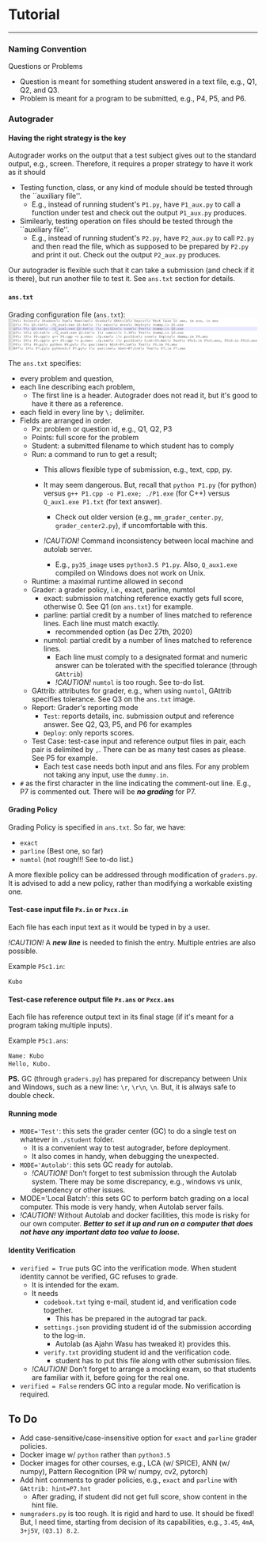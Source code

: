 # Tutorial

---

### Naming Convention

Questions or Problems
  * Question is meant for something student answered in a text file, e.g., Q1, Q2, and Q3.
  * Problem is meant for a program to be submitted, e.g., P4, P5, and P6.
  
### Autograder


#### Having the right strategy is the key

Autograder works on the output that a test subject gives out to the standard output, e.g., screen.
Therefore, it requires a proper strategy to have it work as it should
  * Testing function, class, or any kind of module should be tested through the ``auxiliary file''.
    * E.g., instead of running student's ```P1.py```, have ```P1_aux.py``` to call a function under test and check out the output ```P1_aux.py``` produces.
  * Similearly, testing operation on files should be tested through the ``auxiliary file''.
    * E.g., instead of running student's ```P2.py```, have ```P2_aux.py``` to call ```P2.py``` and then read the file, which as supposed to be prepared by ```P2.py``` and print it out. Check out the output ```P2_aux.py``` produces.

Our autograder is flexible such that it can take a submission (and check if it is there), but run another file to test it. See ```ans.txt``` section for details.


#### ```ans.txt```
Grading configuration file (```ans.txt```):
![Write the ans.txt](https://github.com/tatpongkatanyukul/Autolab/blob/main/tutorial/anstxt.png)

The ```ans.txt``` specifies:
  * every problem and question,
  * each line describing each problem,
    * The first line is a header. Autograder does not read it, but it's good to have it there as a reference.
  * each field in every line by ```\;``` delimiter.
  * Fields are arranged in order.
    * Px: problem or question id, e.g., Q1, Q2, P3
    * Points: full score for the problem
    * Student: a submitted filename to which student has to comply 
    * Run: a command to run to get a result; 
      * This allows flexible type of submission, e.g., text, cpp, py.
      * It may seem dangerous. But, recall that ```python P1.py``` (for python) versus ```g++ P1.cpp -o P1.exe; ./P1.exe``` (for C++) versus ```Q_aux1.exe P1.txt``` (for text answer).
        * Check out older version (e.g., ```mm_grader_center.py```, ```grader_center2.py```), if uncomfortable with this.
        
      * _!CAUTION!_ Command inconsistency between local machine and autolab server.
        * E.g., ```py35_image``` uses ```python3.5 P1.py```. Also, ```Q_aux1.exe``` compiled on Windows does not work on Unix.
    * Runtime: a maximal runtime allowed in second
    * Grader: a grader policy, i.e., exact, parline, numtol
      * exact: submission matching reference exactly gets full score, otherwise 0. See Q1 (on ```ans.txt```) for example.
      * parline: partial credit by a number of lines matched to reference lines. Each line must match exactly.
        * recommended option (as Dec 27th, 2020)
      * numtol: partial credit by a number of lines matched to reference lines. 
        * Each line must comply to a designated format and numeric answer can be tolerated with the specified tolerance (through ```GAttrib```)
        * _!CAUTION!_ ```numtol``` is too rough. See to-do list.
    * GAttrib: attributes for grader, e.g., when using ```numtol```, GAttrib specifies tolerance. See Q3 on the ```ans.txt``` image.
    * Report: Grader's reporting mode
      * ```Test```: reports details, inc. submission output and reference answer. See Q2, Q3, P5, and P6 for examples
      * ```Deploy```: only reports scores.
    * Test Case: test-case input and reference output files in pair, each pair is delimited by ```,```. There can be as many test cases as please. See P5 for example.
      * Each test case needs both input and ans files. For any problem not taking any input, use the ```dummy.in```.
  * ```#``` as the first character in the line indicating the comment-out line. E.g., P7 is commented out. There will be ***no grading*** for P7.
  
#### Grading Policy

Grading Policy is specified in ```ans.txt```.
So far, we have:
  * ```exact```
  * ```parline``` (Best one, so far)
  * ```numtol``` (not rough!!! See to-do list.)
  
A more flexible policy can be addressed through modification of ```graders.py```.
It is advised to add a new policy, rather than modifying a workable existing one.

#### Test-case input file ```Px.in``` or ```Pxcx.in```

Each file has each input text as it would be typed in by a user.

_!CAUTION!_ A ***new line*** is needed to finish the entry.
Multiple entries are also possible.

Example ```P5c1.in```:
```
Kubo

```

#### Test-case reference output file ```Px.ans``` or ```Pxcx.ans```

Each file has reference output text in its final stage (if it's meant for a program taking multiple inputs).

Example ```P5c1.ans```:
```
Name: Kubo
Hello, Kubo.
```

**PS.** GC (through ```graders.py```) has prepared for discrepancy between Unix and Windows, such as a new line: ```\r```, ```\r\n```, ```\n```. But, it is always safe to double check.

#### Running mode

  * ```MODE='Test'```: this sets the grader center (GC) to do a single test on whatever in ```./student``` folder.
    * It is a convenient way to test autograder, before deployment.
    * It also comes in handy, when debugging the unexpected.
  * ```MODE='Autolab'```: this sets GC ready for autolab.
    * _!CAUTION!_ Don't forget to test submission through the Autolab system. There may be some discrepancy, e.g., windows vs unix, dependency or other issues.
  * MODE='Local Batch': this sets GC to perform batch grading on a local computer. This mode is very handy, when Autolab server fails.
  * _!CAUTION!_ Without Autolab and docker facilities, this mode is risky for our own computer. ***Better to set it up and run on a computer that does not have any important data too value to loose.***
  
#### Identity Verification

  * ```verified = True``` puts GC into the verification mode. When student identity cannot be verified, GC refuses to grade.
    * It is intended for the exam.
    * It needs 
      * ```codebook.txt``` tying e-mail, student id, and verification code together. 
        * This has be prepared in the autograd tar pack.
      * ```settings.json``` providing student id of the submission according to the log-in. 
        * Autolab (as Ajahn Wasu has tweaked it) provides this.
      * ```verify.txt``` providing student id and the verification code.
        * student has to put this file along with other submission files.
    * _!CAUTION!_ Don't forget to arrange a mocking exam, so that students are familiar with it, before going for the real one.
  * ```verified = False``` renders GC into a regular mode. No verification is required.
  

## To Do

  * Add case-sensitive/case-insensitive option for ```exact``` and ```parline``` grader policies.
  * Docker image w/ ```python``` rather than ```python3.5```
  * Docker images for other courses, e.g., LCA (w/ SPICE), ANN (w/ numpy), Pattern Recognition (PR w/ numpy, cv2, pytorch)
  * Add hint comments to grader policies, e.g., ```exact``` and ```parline``` with ```GAttrib: hint=P7.hnt```
    * After grading, if student did not get full score, show content in the hint file.
  * ```numgraders.py``` is too rough. It is rigid and hard to use. It should be fixed! But, I need time, starting from decision of its capabilities, e.g., ```3.45```, ```4mA```, ```3+j5V```, ```(Q3.1) 8.2```.

